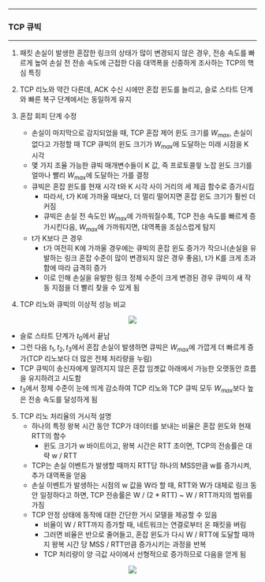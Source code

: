 -----
### TCP 큐빅
-----
1. 패킷 손실이 발생한 혼잡한 링크의 상태가 많이 변경되지 않은 경우, 전송 속도를 빠르게 높여 손실 전 전송 속도에 근접한 다음 대역폭을 신중하게 조사하는 TCP의 핵심 특징
2. TCP 리노와 약간 다른데, ACK 수신 시에만 혼잡 윈도를 늘리고, 슬로 스타트 단계와 빠른 복구 단계에서는 동일하게 유지
3. 혼잡 회피 단계 수정
   - 손실이 마지막으로 감지되었을 때, TCP 혼잡 제어 윈도 크기를 $W_{max}$, 손실이 없다고 가정할 때 TCP 큐빅의 윈도 크기가 $W_{max}$에 도달하는 미래 시점을 K 시각
   - 몇 가지 조율 가능한 큐빅 매개변수들이 K 값, 즉 프로토콜읳 노잡 윈도 크기를 얼마나 빨리 $W_{max}$에 도달하는 가를 결정
   - 큐빅은 혼잡 윈도를 현재 시각 t와 K 시각 사이 거리의 세 제곱 함수로 증가시킴
     + 따라서, t가 K에 가까울 때보다, 더 멀리 떨어지면 혼잡 윈도 크기가 훨씬 더 커짐
     + 큐빅은 손실 전 속도인 $W_{max}$에 가까워질수록, TCP 전송 속도를 빠르게 증가시킨다음, $W_{max}$에 가까워지면, 대역폭을 조심스럽게 탐지
   - t가 K보다 큰 경우
     + t가 여전히 K에 가까울 경우에는 큐빅의 혼잡 윈도 증가가 작으나(손실을 유발하는 링크 혼잡 수준이 많이 변경되지 않은 경우 좋음), t가 K를 크게 초과함에 따라 급격히 증가
     + 이로 인해 손실을 유발한 링크 정체 수준이 크게 변경된 경우 큐빅이 새 작동 지점을 더 빨리 찾을 수 있게 됨

4. TCP 리노와 큐빅의 이상적 성능 비교
<div align="center">
<img src="https://github.com/user-attachments/assets/3ead215e-32c3-4f9f-88d0-26f1875fdd4a">
</div>

  - 슬로 스타트 단계가 $t_{0}$에서 끝남
  - 그런 다음 $t_{1}, t_{2}, t_{3}$에서 혼잡 손실이 발생하면 큐빅은 $W_{max}$에 가깝게 더 빠르게 증가(TCP 리노보다 더 많은 전체 처리량을 누림)
  - TCP 큐빅이 송신자에게 알려지지 않은 혼잡 임곗값 아래에서 가능한 오랫동안 흐름을 유지하려고 시도함
  - $t_{3}$에서 정체 수준이 눈에 띄게 감소하여 TCP 리노와 TCP 큐빅 모두 $W_{max}$보다 높은 전송 속도를 달성하게 됨

5. TCP 리노 처리율의 거시적 설명
   - 하나의 특정 왕복 시간 동안 TCP가 데이터를 보내는 비율은 혼잡 윈도와 현재 RTT의 함수
     + 윈도 크기가 w 바이트이고, 왕복 시간은 RTT 초이면, TCP의 전송률은 대략 w / RTT
   - TCP는 손실 이벤트가 발생할 때까지 RTT당 하나의 MSS만큼 w를 증가시켜, 추가 대역폭을 얻음
   - 손실 이벤트가 발생하는 시점의 w 값을 W라 할 때, RTT와 W가 대체로 링크 동안 일정하다고 하면, TCP 전송률은 W / (2 * RTT) ~ W / RTT까지의 범위를 가짐
   - TCP 안정 상태에 동작에 대한 간단한 거시 모델을 제공할 수 있음
     + 비율이 W / RTT까지 증가할 때, 네트워크는 연결로부터 온 패킷을 버림
     + 그러면 비율은 반으로 줄어들고, 혼잡 윈도가 다시 W / RTT에 도달할 때까지 왕복 시간 당 MSS / RTT만큼 증가시키는 과정을 반복
     + TCP 처리량이 양 극값 사이에서 선형적으로 증가하므로 다음을 얻게 됨

<div align="center">
<img src="https://github.com/user-attachments/assets/e384c170-f2ae-49fd-9881-3c93c435c3c1">
</div>

  
